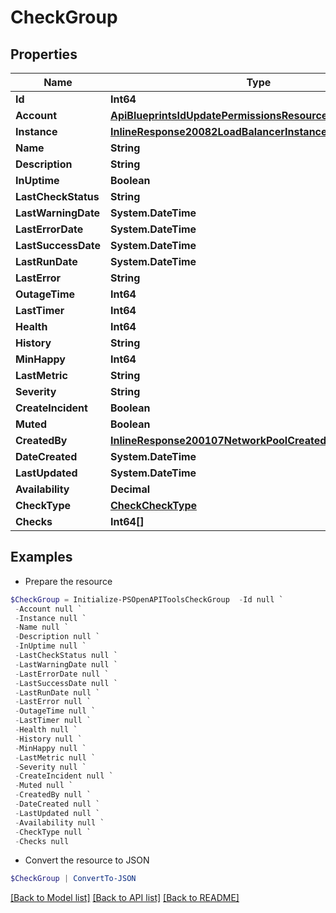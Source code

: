 # CheckGroup
## Properties

Name | Type | Description | Notes
------------ | ------------- | ------------- | -------------
**Id** | **Int64** |  | [optional] 
**Account** | [**ApiBlueprintsIdUpdatePermissionsResourcePermissionSites**](ApiBlueprintsIdUpdatePermissionsResourcePermissionSites.md) |  | [optional] 
**Instance** | [**InlineResponse20082LoadBalancerInstanceSslCert**](InlineResponse20082LoadBalancerInstanceSslCert.md) |  | [optional] 
**Name** | **String** |  | [optional] 
**Description** | **String** |  | [optional] 
**InUptime** | **Boolean** |  | [optional] 
**LastCheckStatus** | **String** |  | [optional] 
**LastWarningDate** | **System.DateTime** |  | [optional] 
**LastErrorDate** | **System.DateTime** |  | [optional] 
**LastSuccessDate** | **System.DateTime** |  | [optional] 
**LastRunDate** | **System.DateTime** |  | [optional] 
**LastError** | **String** |  | [optional] 
**OutageTime** | **Int64** |  | [optional] 
**LastTimer** | **Int64** |  | [optional] 
**Health** | **Int64** |  | [optional] 
**History** | **String** |  | [optional] 
**MinHappy** | **Int64** |  | [optional] 
**LastMetric** | **String** |  | [optional] 
**Severity** | **String** |  | [optional] 
**CreateIncident** | **Boolean** |  | [optional] 
**Muted** | **Boolean** |  | [optional] 
**CreatedBy** | [**InlineResponse200107NetworkPoolCreatedBy**](InlineResponse200107NetworkPoolCreatedBy.md) |  | [optional] 
**DateCreated** | **System.DateTime** |  | [optional] 
**LastUpdated** | **System.DateTime** |  | [optional] 
**Availability** | **Decimal** |  | [optional] 
**CheckType** | [**CheckCheckType**](CheckCheckType.md) |  | [optional] 
**Checks** | **Int64[]** |  | [optional] 

## Examples

- Prepare the resource
```powershell
$CheckGroup = Initialize-PSOpenAPIToolsCheckGroup  -Id null `
 -Account null `
 -Instance null `
 -Name null `
 -Description null `
 -InUptime null `
 -LastCheckStatus null `
 -LastWarningDate null `
 -LastErrorDate null `
 -LastSuccessDate null `
 -LastRunDate null `
 -LastError null `
 -OutageTime null `
 -LastTimer null `
 -Health null `
 -History null `
 -MinHappy null `
 -LastMetric null `
 -Severity null `
 -CreateIncident null `
 -Muted null `
 -CreatedBy null `
 -DateCreated null `
 -LastUpdated null `
 -Availability null `
 -CheckType null `
 -Checks null
```

- Convert the resource to JSON
```powershell
$CheckGroup | ConvertTo-JSON
```

[[Back to Model list]](../README.md#documentation-for-models) [[Back to API list]](../README.md#documentation-for-api-endpoints) [[Back to README]](../README.md)


